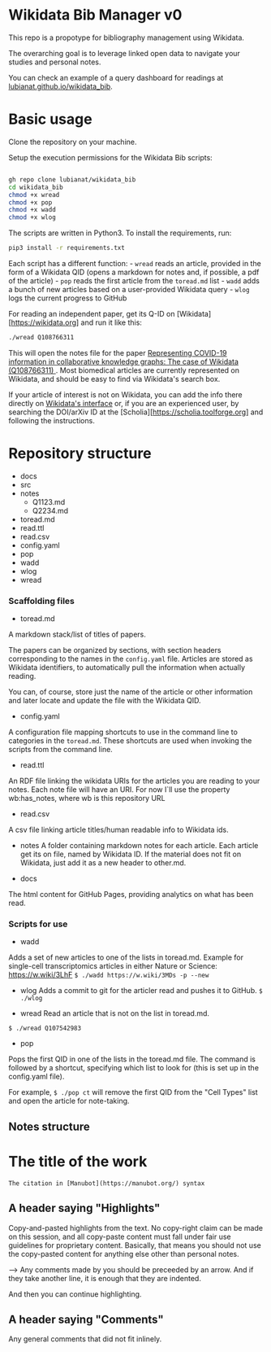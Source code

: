 # Wikidata Bib Manager v0

This repo is a propotype for bibliography management using Wikidata. 

The overarching goal is to leverage linked open data to navigate your studies and personal notes. 

You can check an example of a query dashboard for readings at [lubianat.github.io/wikidata_bib](https://lubianat.github.io/wikidata_bib).

# Basic usage

Clone the repository on your machine. 

Setup the execution permissions for the Wikidata Bib scripts:

```bash

gh repo clone lubianat/wikidata_bib
cd wikidata_bib
chmod +x wread
chmod +x pop
chmod +x wadd
chmod +x wlog
```

The scripts are written in Python3. To install the requirements, run:

```bash
pip3 install -r requirements.txt
```

Each script has a different function: 
    - `wread`  reads an article, provided in the form of a Wikidata QID (opens a markdown for notes and, if possible, a pdf of the article)
    - `pop` reads the first article from the `toread.md` list
    - `wadd` adds a bunch of new articles based on a user-provided Wikidata query
    - `wlog` logs the current progress to GitHub

For reading an independent paper, get its Q-ID on [Wikidata][https://wikidata.org] and run it like this:


```bash
./wread Q108766311
```

This will open the notes file for the paper [Representing COVID-19 information in collaborative knowledge graphs: The case of Wikidata (Q108766311)
](https://www.wikidata.org/wiki/Q108766311). Most biomedical articles are currently represented on Wikidata, and should be easy to find via Wikidata's search box. 

If your article of interest is not on Wikidata, you can add the info there directly on [Wikidata's interface](https://www.wikidata.org/wiki/Special:NewItem) or, if you are an experienced user, by searching the DOI/arXiv ID at the [Scholia][https://scholia.toolforge.org] and following the instructions. 


# Repository structure
- docs
- src
- notes
    - Q1123.md
    - Q2234.md
- toread.md
- read.ttl
- read.csv
- config.yaml
- pop
- wadd
- wlog
- wread

### Scaffolding files

- toread.md

A markdown stack/list of titles of papers.

The papers can be organized by sections, with section headers corresponding to the names in the `config.yaml` file.
Articles are stored as Wikidata identifiers, to automatically pull the information when actually reading. 

You can, of course, store just the name of the article or other information and later locate and update the file with the Wikidata QID. 


- config.yaml

A configuration file mapping shortcuts to use in the command line to categories in the `toread.md`. These shortcuts are used when invoking the scripts from the command line.


- read.ttl

An RDF file linking the wikidata URIs for the articles you are reading to your notes. 
Each note file will have an URI. For now I`ll use the property wb:has_notes, where wb is this repository URL

- read.csv 

A csv file linking article titles/human readable info to Wikidata ids.

- notes
A folder containing markdown notes for each article. Each article get its on file, named by Wikidata ID. 
If the material does not fit on Wikidata, just add it as a new header to other.md.

- docs
  
The html content for GitHub Pages, providing analytics on what has been read. 

### Scripts for use

- wadd

Adds a set of new articles to one of the lists in toread.md. Example for single-cell transcriptomics articles in either Nature or Science: https://w.wiki/3LhF
`$ ./wadd https://w.wiki/3MDs -p --new`

- wlog
Adds a commit to git for the articler read and pushes it to GitHub.
`$ ./wlog`

- wread
Read an article that is not on the list in toread.md. 

`$ ./wread Q107542983`

- pop

Pops the first QID in one of the lists in the toread.md file. The command is followed by a shortcut, specifying which list to look for (this is set up in the config.yaml file). 

For example, `$ ./pop ct` will remove the first QID from the "Cell Types" list and open the article for note-taking.

## Notes structure

# The title of the work
    The citation in [Manubot](https://manubot.org/) syntax

## A header saying "Highlights"

Copy-and-pasted highlights from the text. No copy-right claim can be made on this session, and all copy-paste content must fall under fair use guidelines for proprietary content. Basically, that means you should not use the copy-pasted content for anything else other than personal notes.

--> Any comments made by you should be preceeded by an arrow. And
    if they take another line, it is enough that they are indented.

And then you can continue highlighting.

## A header saying "Comments"

Any general comments that did not fit inlinely. 
